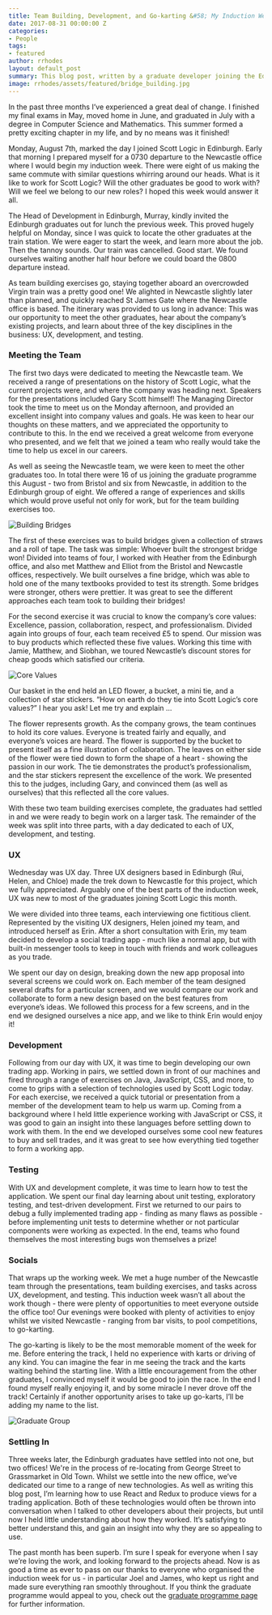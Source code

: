 ```yaml
---
title: Team Building, Development, and Go-karting &#58; My Induction Week at Scott Logic
date: 2017-08-31 00:00:00 Z
categories:
- People
tags:
- featured
author: rrhodes
layout: default_post
summary: This blog post, written by a graduate developer joining the Edinburgh team, reflects on his induction week experience at Newcastle. A total of sixteen graduates across UX, development, and testing joined this August, and the induction was an ideal opportunity for everyone to meet.
image: rrhodes/assets/featured/bridge_building.jpg
---
```


In the past three months I’ve experienced a great deal of change. I finished my final exams in May, moved home in June, and graduated in July with a degree in Computer Science and Mathematics. This summer formed a pretty exciting chapter in my life, and by no means was it finished!

Monday, August 7th, marked the day I joined Scott Logic in Edinburgh. Early that morning I prepared myself for a 0730 departure to the Newcastle office where I would begin my induction week. There were eight of us making the same commute with similar questions whirring around our heads. What is it like to work for Scott Logic? Will the other graduates be good to work with? Will we feel we belong to our new roles? I hoped this week would answer it all.  

The Head of Development in Edinburgh, Murray, kindly invited the Edinburgh graduates out for lunch the previous week. This proved hugely helpful on Monday, since I was quick to locate the other graduates at the train station. We were eager to start the week, and learn more about the job. Then the tannoy sounds. Our train was cancelled. Good start. We found ourselves waiting another half hour before we could board the 0800 departure instead.

As team building exercises go, staying together aboard an overcrowded Virgin train was a pretty good one! We alighted in Newcastle slightly later than planned, and quickly reached St James Gate where the Newcastle office is based. The itinerary was provided to us long in advance: This was our opportunity to meet the other graduates, hear about the company’s existing projects, and learn about three of the key disciplines in the business: UX, development, and testing.

### Meeting the Team
The first two days were dedicated to meeting the Newcastle team. We received a range of presentations on the history of Scott Logic, what the current projects were, and where the company was heading next. Speakers for the presentations included Gary Scott himself! The Managing Director took the time to meet us on the Monday afternoon, and provided an excellent insight into company values and goals. He was keen to hear our thoughts on these matters, and we appreciated the opportunity to contribute to this. In the end we received a great welcome from everyone who presented, and we felt that we joined a team who really would take the time to help us excel in our careers.

As well as seeing the Newcastle team, we were keen to meet the other graduates too. In total there were 16 of us joining the graduate programme this August - two from Bristol and six from Newcastle, in addition to the Edinburgh group of eight. We offered a range of experiences and skills which would prove useful not only for work, but for the team building exercises too.

<img src='{{ site.baseurl }}/rrhodes/assets/bridge_building.JPG' alt='Building Bridges'/>

The first of these exercises was to build bridges given a collection of straws and a roll of tape. The task was simple: Whoever built the strongest bridge won! Divided into teams of four, I worked with Heather from the Edinburgh office, and also met Matthew and Elliot from the Bristol and Newcastle offices, respectively. We built ourselves a fine bridge, which was able to hold one of the many textbooks provided to test its strength. Some bridges were stronger, others were prettier. It was great to see the different approaches each team took to building their bridges!

For the second exercise it was crucial to know the company’s core values: Excellence, passion, collaboration, respect, and professionalism. Divided again into groups of four, each team received £5 to spend. Our mission was to buy products which reflected these five values. Working this time with Jamie, Matthew, and Siobhan, we toured Newcastle’s discount stores for cheap goods which satisfied our criteria.

<img src='{{ site.baseurl }}/rrhodes/assets/core_values.JPG' alt='Core Values'/>

Our basket in the end held an LED flower, a bucket, a mini tie, and a collection of star stickers. “How on earth do they tie into Scott Logic’s core values?” I hear you ask! Let me try and explain ...

The flower represents growth. As the company grows, the team continues to hold its core values. Everyone is treated fairly and equally, and everyone’s voices are heard. The flower is supported by the bucket to present itself as a fine illustration of collaboration. The leaves on either side of the flower were tied down to form the shape of a heart - showing the passion in our work. The tie demonstrates the product’s professionalism, and the star stickers represent the excellence of the work. We presented this to the judges, including Gary, and convinced them (as well as ourselves) that this reflected all the core values.

With these two team building exercises complete, the graduates had settled in and we were ready to begin work on a larger task. The remainder of the week was split into three parts, with a day dedicated to each of UX, development, and testing.

### UX
Wednesday was UX day. Three UX designers based in Edinburgh (Rui, Helen, and Chloe) made the trek down to Newcastle for this project, which we fully appreciated. Arguably one of the best parts of the induction week, UX was new to most of the graduates joining Scott Logic this month.

We were divided into three teams, each interviewing one fictitious client. Represented by the visiting UX designers, Helen joined my team, and introduced herself as Erin. After a short consultation with Erin, my team decided to develop a social trading app - much like a normal app, but with built-in messenger tools to keep in touch with friends and work colleagues as you trade.

We spent our day on design, breaking down the new app proposal into several screens we could work on. Each member of the team designed several drafts for a particular screen, and we would compare our work and collaborate to form a new design based on the best features from everyone’s ideas. We followed this process for a few screens, and in the end we designed ourselves a nice app, and we like to think Erin would enjoy it!

### Development
Following from our day with UX, it was time to begin developing our own trading app. Working in pairs, we settled down in front of our machines and fired through a range of exercises on Java, JavaScript, CSS, and more, to come to grips with a selection of technologies used by Scott Logic today. For each exercise, we received a quick tutorial or presentation from a member of the development team to help us warm up. Coming from a background where I held little experience working with JavaScript or CSS, it was good to gain an insight into these languages before settling down to work with them. In the end we developed ourselves some cool new features to buy and sell trades, and it was great to see how everything tied together to form a working app.

### Testing
With UX and development complete, it was time to learn how to test the application. We spent our final day learning about unit testing, exploratory testing, and test-driven development. First we returned to our pairs to debug a fully implemented trading app - finding as many flaws as possible - before implementing unit tests to determine whether or not particular components were working as expected. In the end, teams who found themselves the most interesting bugs won themselves a prize!

### Socials
That wraps up the working week. We met a huge number of the Newcastle team through the presentations, team building exercises, and tasks across UX, development, and testing. This induction week wasn’t all about the work though - there were plenty of opportunities to meet everyone outside the office too! Our evenings were booked with plenty of activities to enjoy whilst we visited Newcastle - ranging from bar visits, to pool competitions, to go-karting.

The go-karting is likely to be the most memorable moment of the week for me. Before entering the track, I held no experience with karts or driving of any kind. You can imagine the fear in me seeing the track and the karts waiting behind the starting line. With a little encouragement from the other graduates, I convinced myself it would be good to join the race. In the end I found myself really enjoying it, and by some miracle I never drove off the track! Certainly if another opportunity arises to take up go-karts, I’ll be adding my name to the list.

<img src='{{ site.baseurl }}/rrhodes/assets/grad_group.jpg' alt='Graduate Group'/>

### Settling In
Three weeks later, the Edinburgh graduates have settled into not one, but two offices! We're in the process of re-locating from George Street to Grassmarket in Old Town. Whilst we settle into the new office, we’ve dedicated our time to a range of new technologies. As well as writing this blog post, I’m learning how to use React and Redux to produce views for a trading application. Both of these technologies would often be thrown into conversation when I talked to other developers about their projects, but until now I held little understanding about how they worked. It’s satisfying to better understand this, and gain an insight into why they are so appealing to use.

The past month has been superb. I’m sure I speak for everyone when I say we’re loving the work, and looking forward to the projects ahead. Now is as good a time as ever to pass on our thanks to everyone who organised the induction week for us - in particular Joel and James, who kept us right and made sure everything ran smoothly throughout. If you think the graduate programme would appeal to you, check out the <a href="http://www.scottlogic.com/careers/graduateprogramme/">graduate programme page</a> for further information.
